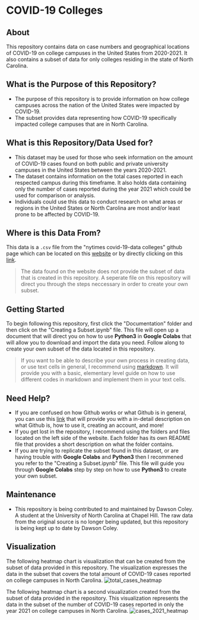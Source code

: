 # COVID-19 Colleges
## About
This repository contains data on case numbers and geographical locations of COVID-19 on college campuses in the United States from 2020-2021. It also contains a subset of data for only colleges residing in the state of North Carolina.

## What is the Purpose of this Repository?
* The purpose of this repository is to provide information on how college campuses across the nation of the United States were impacted by COVID-19.
* The subset provides data representing how COVID-19 specifically impacted college campuses that are in North Carolina.

## What is this Repository/Data Used for?
* This dataset may be used for those who seek information on the amount of COVID-19 cases found on both public and private university campuses in the United States between the years 2020-2021.
*  The dataset contains information on the total cases reported in each respected campus during this timeframe. It also holds data containing only the number of cases reported during the year 2021 which could be used for comparison or analysis.
*   Individuals could use this data to conduct research on what areas or regions in the United States or North Carolina are most and/or least prone to be affected by COVID-19.

## Where is this Data From?
This data is a `.csv` file from the "nytimes covid-19-data colleges" github page which can be located on this [website](https://github.com/nytimes/covid-19-data/tree/master/colleges) or by directly clicking on this [link](https://github.com/nytimes/covid-19-data/blob/master/colleges/colleges.csv).
> The data found on the website does not provide the subset of data that is created in this repository. A seperate file on this repository will direct you through the steps neccessary in order to create your own subset.

## Getting Started
To begin following this repository, first click the "Documentation" folder and then click on the "Creating a Subset.ipynb" file. This file will open up a document that will direct you on how to use **Python3** in **Google Colabs** that will allow you to download and import the data you need. Follow along to create your own subset of the data located in this repository.
> If you want to be able to describe your own process in creating data, or use text cells in general, I recommend using [markdown](https://markdownlivepreview.com/). It will provide you with a basic, elementary level guide on how to use different codes in markdown and implement them in your text cells.

## Need Help?
* If you are confused on how Github works or what Github is in general, you can use this [link](https://docs.github.com/en/get-started/start-your-journey/about-github-and-git) that will provide you with a in-detail description on what Github is, how to use it, creating an account, and more!
* If you get lost in the repository, I recommend using the folders and files located on the left side of the website. Each folder has its own README file that provides a short description on what the folder contains.
* If you are trying to replicate the subset found in this dataset, or are having trouble with **Google Colabs** and **Python3** then I recommened you refer to the "Creating a Subset.ipynb" file. This file will guide you through **Google Colabs** step by step on how to use **Python3** to create your own subset.

## Maintenance
* This repository is being contributed to and maintained by Dawson Coley. A student at the University of North Carolina at Chapel Hill. The raw data from the original source is no longer being updated, but this repository is being kept up to date by Dawson Coley.

## Visualization
The following heatmap chart is visualization that can be created from the subset of data provided in this repository. The visualization expresses the data in the subset that covers the total amount of COVID-19 cases reported on college campuses in North Carolina.
![total_cases_heatmap](https://github.com/user-attachments/assets/228815ba-79b8-446c-8183-8982e9a05498)

The following heatmap chart is a second visualization created from the subset of data provided in the repository. This visualization represents the data in the subset of the number of COVID-19 cases reported in only the year 2021 on college campuses in North Carolina.
![cases_2021_heatmap](https://github.com/user-attachments/assets/3c3e70ce-859a-4824-8075-84cfa29727b7)
